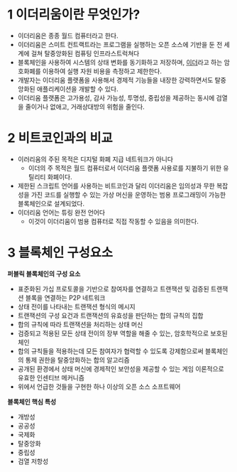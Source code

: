 # 1 이더리움이란 무엇인가?

* 이더리움은 종종 월드 컴퓨터라고 한다.
* 이더리움은 스미트 컨트랙트라는 프로그램을 실행하는 오픈 소스에 기반을 둔 전 세계에 걸쳐 탈중앙화된 컴퓨팅 인프라스트럭쳐다
* 블록체인을 사용하여 시스템의 상태 변화를 동기화하고 저장하며, [이더](#ether)라고 하는 암호화폐를 이용하여 실행 자원 비용을 측정하고 제한한다.
* 개발자는 이더리움 플랫폼을 사용해서 경제적 기능들을 내장한 강력하면서도 탈중앙화된 애플리케이션을 개발할 수 있다.
* 이더리움 플랫폼은 고가용성, 감사 가능성, 투명성, 중립성을 제공하는 동시에 검열을 줄이거나 없애고, 거래상대방의 위험을 줄인다.



# 2 비트코인과의 비교

* 이러리움의 주된 목적은 디지털 화폐 지급 네트워크가 아니다
  * 이더의 주 목적은 월드 컴퓨터로서 이더리움 플랫폼 사용로를 지불하기 위한 유틸리티 화폐이다.
* 제한된 스크립트 언어를 사용하는 비트코인과 달리 이더리움은 임의성과 무한 복잡성을 가진 코드를 실행할 수 있는 가상 머신을 운영하는 범용 프로그래밍이 가능한 블록체인으로 설계되었다.
* 이더리움 언어는 튜링 완전 언어다
  * 이것이 이더리움이 범용 컴퓨터로 직접 작동할 수 있음을 의미한다.



# 3 블록체인 구성요소

**퍼블릭 블록체인의 구성 요소**

* 표준화된 가십 프로토콜을 기반으로 참여자를 연결하고 트랜잭션 및 검증된 트랜잭션 블록을 연결하는 P2P 네트워크
* 상태 전이를 나타내는 트랜잭션 형식의 메시지
* 트랜잭션의 구성 요건과 트랜잭션의 유효성을 판단하는 합의 규칙의 집합
* 합의 규칙에 따라 트랜잭션을 처리하는 상태 머신
* 검증되고 적용된 모든 상태 전이의 장부 역할을 해줄 수 있는, 암호학적으로 보호된 체인
* 합의 규칙들을 적용하는데 모든 참여자가 협력할 수 있도록 강제함으로써 블록체인의 통제 권한을 탈중앙화하는 합의 알고리즘
* 공개된 환경에서 상태 머신에 경제적인 보안성을 제공할 수 있는 게임 이론적으로 유효한 인센티브 메커니즘
* 위에서 언급한 것들을 구현한 하나 이상의 오픈 소스 소프트웨어

**블록체인 핵심 특성**

* 개방성
* 공공성
* 국제화
* 탈중앙화
* 중립성
* 검열 저항성















